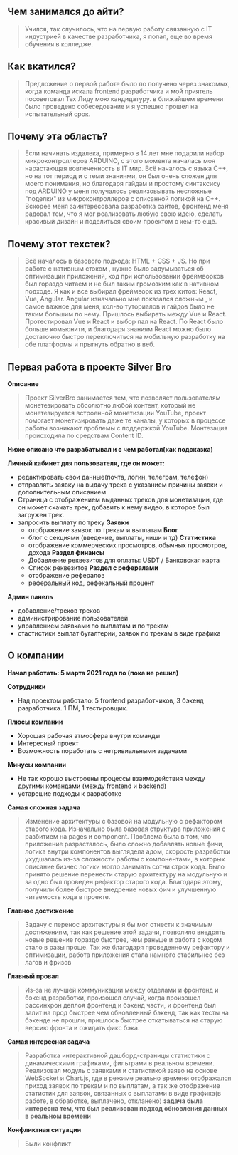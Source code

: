 ## Чем занимался до айти?
>   Учился, так случилось, что на первую работу связанную с IT индустрией в качестве разработчика, я попал, еще во время обучения в колледже.

## Как вкатился?
>   Предложение о первой работе было по получено через знакомых, когда команда искала frontend разработчика и мой приятель посоветовал Тех Лиду мою кандидатуру.
> в ближайшем времени было проведено собеседование и я успешно прошел на испытательный срок.

## Почему эта область?
>   Если начинать издалека, примерно в 14 лет мне подарили набор микроконтроллеров ARDUINO, с этого момента началась моя нарастающая вовлеченность
> в IT мир. Всё началось с языка С++, но на тот период и с теми знаниями, он был очень сложен для моего понимания, но благодаря гайдам
> и простому синтаксису под ARDUINO у меня получалось реализовывать несложные "поделки" из микроконтроллеров с описанной логикой на С++.
> Вскорее меня заинтересовала разработка сайтов, фронтенд меня радовал тем, что я мог реализовать любую свою идею, сделать красивый дизайн и поделиться своим проектом с кем-то ещё.

## Почему этот техстек?
>   Всё началось в базового подхода: HTML + CSS + JS. Но при работе с нативным стэком , нужно было задумываться об оптимизации приложений,
> код при использовании фреймворков был гораздо читаем и не был таким громозким как в нативном подходе.
>   Я как и все выбирал фреймворк из трех китов: React, Vue, Angular.
> Angular изначально мне показался сложным , и самое важное для меня, кол-во туториалов и гайдов было не таким большим по нему.
> Пришлось выбирать между Vue и React. Протестировал Vue и React и выбор пал на React. По React было больше комьюнити, и благодаря знаниям React
> можно было достаточно быстро переключиться на мобильную разработку на обе платформы и прыгнуть обратно в веб.



## Первая работа в проекте Silver Bro
**Описание**
> Проект SilverBro занимается тем, что позволяет пользователям монетезировать обсолютно любой контент, который не монетезируется
> встроенной монетизации YouTube, проект помогает монетизировать даже те каналы, у которых в процессе работы
> возникают проблемы с поддержкой YouTube.
> Монтезация происходила по средствам Content ID.

**Ниже описано что разрабатывал и с чем работал(как подсказка)**

**Личный кабинет для пользователя, где он может:** 
  - редактировать свои данные(почта, логин, телеграм, телефон)
  - отправлять заявку на выдачу трека с указанием причины заявки и дополнительным описанием
  - Страница с отображением выданных треков для монетизации, где он может скачать трек, добавить к нему видео, в которое был загружен трек.
  - запросить выплату по треку
  **Заявки**
    - отображение заявок по трекам и выплатам
  **Блог**
    - блог с секциями (введение, выплаты, ниши и тд)
  **Статистика**
    - отображение коммерческих просмотров, обычных просмотров, дохода
  **Раздел финансы**
    - Добавление реквезитов для оплаты: USDT / Банковская карта
    - Список реквезитов
  **Раздел с рефералами**
    - отображение рефералов
    - реферальный код, рефекальный процент 

**Админ панель** 
  - добавление/треков треков
  - администрирование пользователей
  - управлением заявками по выплатам и по трекам
  - стастистики выплат бугалтерии, заявок по трекам в виде графика
  
## О компании
  **Начал работать: 5 марта 2021 года по (пока не решил)**

**Сотрудники**
- Над проектом работало: 5 frontend разработчиков, 3 бэкенд разработчика. 1 ПМ, 1 тестировщик.

**Плюсы компании** 
- Хорошая рабочая атмосфера внутри команды
- Интересный проект
- Возможность поработать с нетривиальными задачами

**Минусы компании**
- Не так хорошо выстроены процессы взаимодействия между другими командами (между frontend и backend)
- устарешие подходы к разработке

**Самая сложная задача**
> Изменение архитектуры с базовой на модульную с рефактором старого кода.
> Изначально была базовая структура приложения с разбитием на pages и component.
> Проблема была в том, что приложение разрасталось, было сложно добавлять новые фичи, логика внутри компонентов выглядела адом,
> скорость разработки ухудшалась из-за сложности работы с компонентами, в которых описание бизнес логики могло занимать сотни строк кода.
> Было принято решение перенести старую архитектуру на модульную и за одно был проведен рефактор старого кода.
> Благодаря этому, получили более быстрое внедрение новых фич и улучшенную читаемость кода в проекте.

**Главное достижение**
> Задачу с перенос архитектуры я бы мог отнести к значимым достижениям, так как решение этой задачи,
> позволило внедрять новые решение гораздо быстрее, чем раньше и работа с кодом стало в разы проще.
> Так же благодаря проведенному рефактору и оптимизации, работа приложения стала намного стабильнее без лагов и фризов

**Главный провал**
> Из-за не лучшей коммуникации между отделами и фронтенд и бэкенд разработки, произошел случай,
> когда произошел рассинхрон деплоя фронтенд и бэкенд части, и фронтенд был залит на прод быстрее чем обновленный бэкенд,
> так как тесты на бэкенде не прошли, пришлось быстрее откатываться на старую версию фронта и ожидать фикс бэка.

**Самая интересная задача**
> Разработка интерактивной дашборд-страницы статистики с динамическими графиками,
> фильтрами в реальном времени.
> Реализовал модуль с заявками и статистикой заяво на основе WebSocket и Chart.js,
> где в режиме реально времени отображался приход заявок по трекам и по выплатам, а так же отображение статистик
> для заявок, связанных с выплатами в виде графика(в работе, в обработке, выплачено, откланено)
> **задача была интересна тем, что был реализован подход обновления данных в реальном времени**

**Конфликтная ситуации**
> Были конфликт
